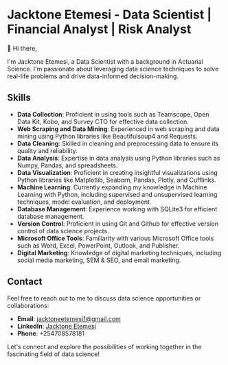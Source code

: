# Jacktone Etemesi - Data Scientist | Financial Analyst | Risk Analyst

👋 Hi there,

I'm Jacktone Etemesi, a Data Scientist with a background in Actuarial Science. I'm passionate about leveraging data science techniques to solve real-life problems and drive data-informed decision-making.

## Skills

- **Data Collection**: Proficient in using tools such as Teamscope, Open Data Kit, Kobo, and Survey CTO for effective data collection.
- **Web Scraping and Data Mining**: Experienced in web scraping and data mining using Python libraries like Beautifulsoup4 and Requests.
- **Data Cleaning**: Skilled in cleaning and preprocessing data to ensure its quality and reliability.
- **Data Analysis**: Expertise in data analysis using Python libraries such as Numpy, Pandas, and spreadsheets.
- **Data Visualization**: Proficient in creating insightful visualizations using Python libraries like Matplotlib, Seaborn, Pandas, Plotly, and Cufflinks.
- **Machine Learning**: Currently expanding my knowledge in Machine Learning with Python, including supervised and unsupervised learning techniques, model evaluation, and deployment.
- **Database Management**: Experience working with SQLite3 for efficient database management.
- **Version Control**: Proficient in using Git and Github for effective version control of data science projects.
- **Microsoft Office Tools**: Familiarity with various Microsoft Office tools such as Word, Excel, PowerPoint, Outlook, and Publisher.
- **Digital Marketing**: Knowledge of digital marketing techniques, including social media marketing, SEM & SEO, and email marketing.

## Contact

Feel free to reach out to me to discuss data science opportunities or collaborations:

- **Email**: jacktoneetemesi1@gmail.com
- **LinkedIn**: [Jacktone Etemesi](https://www.linkedin.com/in/jacktone-etemesi-a4a6b5144/)
- **Phone**: +254708578181

Let's connect and explore the possibilities of working together in the fascinating field of data science!
